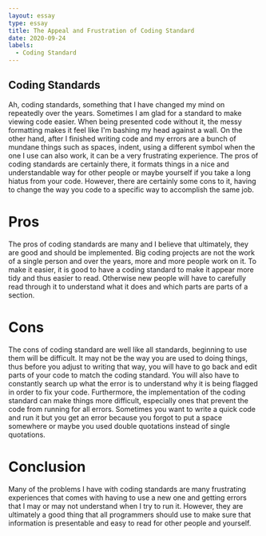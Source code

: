 ```yaml
--- 
layout: essay 
type: essay 
title: The Appeal and Frustration of Coding Standard
date: 2020-09-24 
labels: 
  - Coding Standard 
--- 
```

  
## Coding Standards 
Ah, coding standards, something that I have changed my mind on repeatedly over the years. Sometimes I am glad for a standard to make viewing code easier. When being presented code without it, the messy formatting makes it feel like I'm bashing my head against a wall. On the other hand, after I finished writing code and my errors are a bunch of mundane things such as spaces, indent, using a different symbol when the one I use can also work, it can be a very frustrating experience. The pros of coding standards are certainly there, it formats things in a nice and understandable way for other people or maybe yourself if you take a long hiatus from your code. However, there are certainly some cons to it, having to change the way you code to a specific way to accomplish the same job.  

# Pros 
The pros of coding standards are many and I believe that ultimately, they are good and should be implemented. Big coding projects are not the work of a single person and over the years, more and more people work on it. To make it easier, it is good to have a coding standard to make it appear more tidy and thus easier to read. Otherwise new people will have to carefully read through it to understand what it does and which parts are parts of a section.  

# Cons 
The cons of coding standard are well like all standards, beginning to use them will be difficult. It may not be the way you are used to doing things, thus before you adjust to writing that way, you will have to go back and edit parts of your code to match the coding standard. You will also have to constantly search up what the error is to understand why it is being flagged in order to fix your code. Furthermore, the implementation of the coding standard can make things more difficult, especially ones that prevent the code from running for all errors. Sometimes you want to write a quick code and run it but you get an error because you forgot to put a space somewhere or maybe you used double quotations instead of single quotations.  

# Conclusion 
Many of the problems I have with coding standards are many frustrating experiences that comes with having to use a new one and getting errors that I may or may not understand when I try to run it. However, they are ultimately a good thing that all programmers should use to make sure that information is presentable and easy to read for other people and yourself. 
